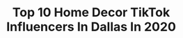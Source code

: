 ---
title: Top 10 Home Decor TikTok Influencers In Dallas In 2020
description: >-
  Find top home decor TikTok influencers in Dallas in 2020. Most popular hashtags: #happyathome #quarantine #texas #dallas.
platform: TikTok
profiles:
  - username: "storyofstyle"
    fullname: >-
      Hina Cheema
    location: "United States"
    followers: 36027
    engagement: 807
    commentsToLikes: 0.011211
    id: ck8j9dg9amwt80j78srdb637o
    verified: false
    hashtags: "#moodboost, #pantry, #gotthisforyou, #tiktokfashion"
  - username: "jsbuilders_"
    fullname: >-
      Tony Suarez
    location: "United States"
    followers: 64713
    engagement: 522
    commentsToLikes: 0.018990
    id: ck81sb33frd580j7830kndxyz
    verified: false
    hashtags: "#stain, #makeup, #killyourvibe, #mexico"
  - username: "gillliekwhoa"
    fullname: >-
      Gillian Clark
    location: "United States"
    followers: 11888
    engagement: 1146
    commentsToLikes: 0.039614
    id: ck92y9hsy22e00j78zee1kz91
    verified: false
    hashtags: "#travel, #shuffle, #dallas, #louisthechild"
  - username: "mddesigns16"
    fullname: >-
      mddesigns16
    location: "United States"
    followers: 47596
    engagement: 1011
    commentsToLikes: 0.041258
    id: ck8adgs3r64130j78qm3oycno
    verified: false
    hashtags: "#beerlover, #paintpour, #paintingrocks, #satisfying"
  - username: "jordanmauldin"
    fullname: >-
      Jordan Mauldin
    location: "United States"
    followers: 7672
    engagement: 703
    commentsToLikes: 0.078711
    id: ck9foaw391x920j78yjgcwlhx
    verified: false
    hashtags: "#ififitsisits, #netflix, #tiktokhusband, #brokeass"
  - username: "michele.bell"
    fullname: >-
      Michele
    location: "United States"
    followers: 3597
    engagement: 798
    commentsToLikes: 0.120468
    id: cka9m605n428g0i78g7rob77e
    verified: false
    hashtags: "#therapydog, #musicmatters, #viralvideo, #coockapoo"
  - username: "pawcreate"
    fullname: >-
      PawCreate
    location: "United States"
    followers: 16109
    engagement: 2314
    commentsToLikes: 0.040179
    id: ck8hrxp9fargu0j787p57ln5n
    verified: false
    hashtags: "#happymothersday, #doglover, #portrait, #petlove"
  - username: "keepitpushinwoodwork"
    fullname: >-
      KeepItPushinWoodwork
    location: "United States"
    followers: 8570
    engagement: 1961
    commentsToLikes: 0.103614
    id: ck8sawf5r42650j78w0qkfdtm
    verified: false
    hashtags: "#keeppushing, #chef, #almostdone, #happyathome"
  - username: "wildandfreepeople"
    fullname: >-
      Madi Diesel
    location: "United States"
    followers: 214102
    engagement: 1696
    commentsToLikes: 0.038144
    id: ck90xyynx8lii0j788yym9qmn
    verified: false
    hashtags: "#tigereye, #labradorite, #crystalhearts, #coffeetime"
  - username: "kevskrafts.com"
    fullname: >-
      kevskrafts
    location: "United States"
    followers: 2452
    engagement: 1134
    commentsToLikes: 0.074408
    id: ck8vuszs9jyz20j78tn6m1ogq
    verified: false
    hashtags: "#cuda, #chevyc10, #husky, #projecttruck"
---